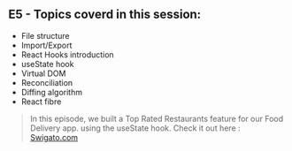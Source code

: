 ## E5 - Topics coverd in this session:

- File structure
- Import/Export
- React Hooks introduction
- useState hook
- Virtual DOM
- Reconciliation
- Diffing algorithm
- React fibre

>  In this episode, we built a Top Rated Restaurants feature for our Food Delivery app. using the useState hook. Check it out here : [Swigato.com](https://react-js-cc2t.vercel.app/)
